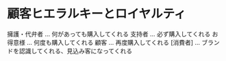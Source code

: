 # 顧客ヒエラルキーとロイヤルティ
 擁護・代弁者 … 何があっても購入してくれる
 支持者 … 必ず購入してくれる
 お得意様 … 何度も購入してくれる
 顧客 … 再度購入してくれる
 [消費者] … ブランドを認識してくれる、見込み客になってくれる
